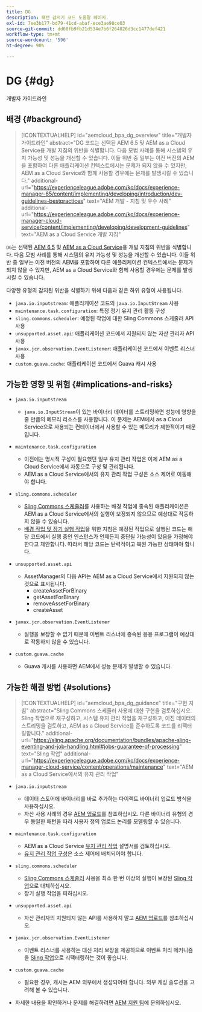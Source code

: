 ```yaml
---
title: DG
description: 패턴 감지기 코드 도움말 페이지.
exl-id: 7ee3b177-bd79-41cd-abaf-ece3ae98ce03
source-git-commit: dd60fb9fb21d534e7b6f264826d3cc1477def421
workflow-type: tm+mt
source-wordcount: '596'
ht-degree: 90%

---
```


# DG {#dg}

개발자 가이드라인

## 배경 {#background}

>[!CONTEXTUALHELP]
>id="aemcloud_bpa_dg_overview"
>title="개발자 가이드라인"
>abstract="DG 코드는 선택된 AEM 6.5 및 AEM as a Cloud Service용 개발 지침의 위반을 식별합니다. 다음 모범 사례를 통해 시스템의 유지 가능성 및 성능을 개선할 수 있습니다. 이들 위반 중 일부는 이전 버전의 AEM을 포함하여 다른 애플리케이션 컨텍스트에서는 문제가 되지 않을 수 있지만, AEM as a Cloud Service와 함께 사용할 경우에는 문제를 발생시킬 수 있습니다."
>additional-url="https://experienceleague.adobe.com/ko/docs/experience-manager-65/content/implementing/developing/introduction/dev-guidelines-bestpractices" text="AEM 개발 - 지침 및 우수 사례"
>additional-url="https://experienceleague.adobe.com/ko/docs/experience-manager-cloud-service/content/implementing/developing/development-guidelines" text="AEM as a Cloud Service 개발 지침"


`DG`는 선택된 [AEM 6.5](https://experienceleague.adobe.com/ko/docs/experience-manager-65/content/implementing/developing/introduction/dev-guidelines-bestpractices) 및 [AEM as a Cloud Service](https://experienceleague.adobe.com/ko/docs/experience-manager-cloud-service/content/implementing/developing/development-guidelines)용 개발 지침의 위반을 식별합니다. 다음 모범 사례를 통해 시스템의 유지 가능성 및 성능을 개선할 수 있습니다. 이들 위반 중 일부는 이전 버전의 AEM을 포함하여 다른 애플리케이션 컨텍스트에서는 문제가 되지 않을 수 있지만, AEM as a Cloud Service와 함께 사용할 경우에는 문제를 발생시킬 수 있습니다.

다양한 유형의 감지된 위반을 식별하기 위해 다음과 같은 하위 유형이 사용됩니다.

* `java.io.inputstream`: 애플리케이션 코드의 `java.io.InputStream` 사용
* `maintenance.task.configuration`: 특정 정기 유지 관리 활동 구성
* `sling.commons.scheduler`: 예정된 작업에 대한 Sling Commons 스케줄러 API 사용
* `unsupported.asset.api`: 애플리케이션 코드에서 지원되지 않는 자산 관리자 API 사용
* `javax.jcr.observation.EventListener`: 애플리케이션 코드에서 이벤트 리스너 사용
* `custom.guava.cache`: 애플리케이션 코드에서 Guava 캐시 사용

## 가능한 영향 및 위험 {#implications-and-risks}

* `java.io.inputstream`
   * `java.io.InputStream`이 있는 바이너리 데이터를 스트리밍하면 성능에 영향을 줄 만큼의 메모리 리소스를 사용합니다. 이 문제는 AEM에서 as a Cloud Service으로 사용되는 컨테이너에서 사용할 수 있는 메모리가 제한적이기 때문입니다.

* `maintenance.task.configuration`
   * 이전에는 명시적 구성이 필요했던 일부 유지 관리 작업은 이제 AEM as a Cloud Service에서 자동으로 구성 및 관리됩니다.
   * AEM as a Cloud Service에서의 유지 관리 작업 구성은 소스 제어로 이동해야 합니다.

* `sling.commons.scheduler`
   * [Sling Commons 스케줄러](https://sling.apache.org/documentation/bundles/scheduler-service-commons-scheduler.html)를 사용하는 배경 작업에 종속된 애플리케이션은 AEM as a Cloud Service에서의 실행이 보장되지 않으므로 예상대로 작동하지 않을 수 있습니다.
   * [배경 작업 및 장기 실행 작업](https://experienceleague.adobe.com/ko/docs/experience-manager-cloud-service/content/implementing/developing/development-guidelines#background-tasks-and-long-running-jobs)을 위한 지침은 예정된 작업으로 실행된 코드는 해당 코드에서 실행 중인 인스턴스가 언제든지 중단될 가능성이 있음을 가정해야 한다고 제안합니다. 따라서 해당 코드는 탄력적이고 복원 가능한 상태여야 합니다.

* `unsupported.asset.api`
   * AssetManager의 다음 API는 AEM as a Cloud Service에서 지원되지 않는 것으로 표시됩니다.
      * createAssetForBinary
      * getAssetForBinary
      * removeAssetForBinary
      * createAsset

* `javax.jcr.observation.EventListener`
   * 실행을 보장할 수 없기 때문에 이벤트 리스너에 종속된 응용 프로그램이 예상대로 작동하지 않을 수 있습니다.

* `custom.guava.cache`
   * Guava 캐시를 사용하면 AEM에서 성능 문제가 발생할 수 있습니다.


## 가능한 해결 방법 {#solutions}

>[!CONTEXTUALHELP]
>id="aemcloud_bpa_dg_guidance"
>title="구현 지침"
>abstract="Sling Commons 스케줄러 사용에 대한 구현을 검토하십시오. Sling 작업으로 재구성하고, 시스템 유지 관리 작업을 재구성하고, 이진 데이터의 스트리밍을 검토하고, AEM as a Cloud Service를 준수하도록 코드를 리팩터링합니다."
>additional-url="https://sling.apache.org/documentation/bundles/apache-sling-eventing-and-job-handling.html#jobs-guarantee-of-processing" text="Sling 작업"
>additional-url="https://experienceleague.adobe.com/ko/docs/experience-manager-cloud-service/content/operations/maintenance" text="AEM as a Cloud Service에서의 유지 관리 작업"

* `java.io.inputstream`
   * 데이터 스토어에 바이너리를 바로 추가하는 다이렉트 바이너리 업로드 방식을 사용하십시오.
   * 자산 사용 사례의 경우 [AEM 업로드](https://github.com/adobe/aem-upload)를 참조하십시오. 다른 바이너리 유형의 경우 동일한 패턴을 따라 사용자 정의 업로드 논리를 모델링할 수 있습니다.

* `maintenance.task.configuration`
   * AEM as a Cloud Service [유지 관리 작업](https://experienceleague.adobe.com/ko/docs/experience-manager-cloud-service/content/operations/maintenance) 설명서를 검토하십시오.
   * [유지 관리 작업 구성](https://experienceleague.adobe.com/ko/docs/experience-manager-cloud-service/content/implementing/deploying/overview#maintenance-tasks-configuration-in-source-control)은 소스 제어에 배치되어야 합니다.

* `sling.commons.scheduler`
   * [Sling Commons 스케줄러](https://sling.apache.org/documentation/bundles/scheduler-service-commons-scheduler.html) 사용을 최소 한 번 이상의 실행이 보장된 [Sling 작업](https://sling.apache.org/documentation/bundles/apache-sling-eventing-and-job-handling.html#jobs-guarantee-of-processing)으로 대체하십시오.
   * 장기 실행 작업을 피하십시오.

* `unsupported.asset.api`
   * 자산 관리자의 지원되지 않는 API를 사용하지 말고 [AEM 업로드](https://github.com/adobe/aem-upload)를 참조하십시오.

* `javax.jcr.observation.EventListener`
   * 이벤트 리스너를 사용하는 대신 처리 보장을 제공하므로 이벤트 처리 메커니즘을 [Sling 작업](https://sling.apache.org/documentation/bundles/apache-sling-eventing-and-job-handling.html#jobs-guarantee-of-processing)으로 리팩터링하는 것이 좋습니다.

* `custom.guava.cache`
   * 필요한 경우, 캐시는 AEM 외부에서 생성되어야 합니다. 외부 캐싱 솔루션을 고려해 볼 수 있습니다.
* 자세한 내용을 확인하거나 문제를 해결하려면 [AEM 지원 팀](https://helpx.adobe.com/kr/enterprise/using/support-for-experience-cloud.html)에 문의하십시오.
